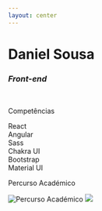 ```yaml
---
layout: center
---
```


<h1 class="font-600 no-mb">Daniel Sousa</h1>
<h3><em>Front-end</em></h3>

<br />


<v-clicks :every="2">
<p class="font-bold">Competências</p>

<div class="grid grid-cols-6 gap-2 w-3/5">
  <div class="flex flex-col items-center">
    <logos-react class="text-2xl" />
    <span class="font-300 mt-1 text-sm text-center">React</span>
  </div>
  <div class="flex flex-col items-center">
    <logos-angular-icon class="text-2xl" />
    <span class="font-300 mt-1 text-sm text-center">Angular</span>
  </div>
  <div class="flex flex-col items-center">
    <logos-sass class="text-2xl" />
    <span class="font-300 mt-1 text-sm text-center">Sass</span>
  </div>
  <div class="flex flex-col items-center">
    <simple-icons-chakraui class="text-logos-chakra text-2xl" />
    <span class="font-300 mt-1 text-sm text-center">Chakra UI</span>
  </div>
  <div class="flex flex-col items-center">
    <logos-bootstrap class="text-2xl" />
    <span class="font-300 mt-1 text-sm text-center">Bootstrap</span>
  </div>
  <div class="flex flex-col items-center">
    <logos-material-ui class="text-2xl" />
    <span class="font-300 mt-1 text-sm text-center">Material UI</span>
  </div>
</div>


<p class="font-bold mt-2 no-mb">Percurso Académico</p>

<img src="/media/formation.png" class="w-600px" alt="Percurso Académico" />

</v-clicks>

<img src="/media/daniel-sousa.jpg" class="rounded-full size-200px object-cover-top abs-tr mt-16 mr-12"/>